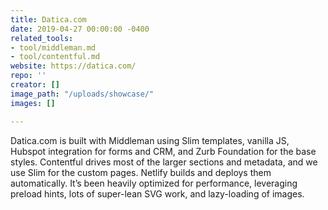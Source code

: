 ```yaml
---
title: Datica.com
date: 2019-04-27 00:00:00 -0400
related_tools:
- tool/middleman.md
- tool/contentful.md
website: https://datica.com/
repo: ''
creator: []
image_path: "/uploads/showcase/"
images: []

---
```

Datica.com is built with Middleman using Slim templates, vanilla JS, Hubspot integration for forms and CRM, and Zurb Foundation for the base styles. Contentful drives most of the larger sections and metadata, and we use Slim for the custom pages. Netlify builds and deploys them automatically. It’s been heavily optimized for performance, leveraging preload hints, lots of super-lean SVG work, and lazy-loading of images.